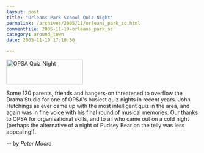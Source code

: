 ```yaml
---
layout: post
title: "Orleans Park School Quiz Night"
permalink: /archives/2005/11/orleans_park_sc.html
commentfile: 2005-11-19-orleans_park_sc
category: around_town
date: 2005-11-19 17:10:56

---
```


<a href="/assets/images/2005/Quiz05_11.jpg"><img src="/assets/images/2005/Quiz05_11-thumb.jpg" width="200" height="66" alt="OPSA Quiz Night" class="photo right" /></a>

Some 120 parents, friends and hangers-on threatened to overflow the Drama Studio for one of OPSA's busiest quiz nights in recent years. John Hutchings as ever came up with the most intelligent quiz in the area, and again was in fine voice with his final round of musical memories. Our thanks to OPSA for organisational skills, and to all who came out on a cold night (perhaps the alternative of a night of Pudsey Bear on the telly was less appealing!).

*-- by Peter Moore*
